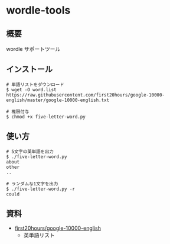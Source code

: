 # wordle-tools

## 概要

wordle サポートツール


## インストール

```
# 単語リストをダウンロード
$ wget -O word.list https://raw.githubusercontent.com/first20hours/google-10000-english/master/google-10000-english.txt

# 権限付与
$ chmod +x five-letter-word.py
```


## 使い方

```
# 5文字の英単語を出力
$ ./five-letter-word.py
about
other
..

# ランダムな1文字を出力
$ ./five-letter-word.py -r
could
```


## 資料

- [first20hours/google-10000-english](https://github.com/first20hours/google-10000-english)
  - 英単語リスト
